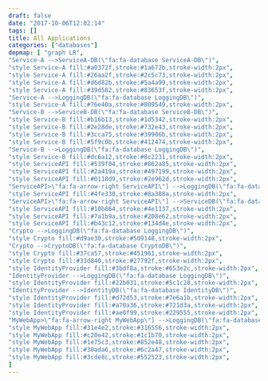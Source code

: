 ```yaml
---
draft: false
date: "2017-10-06T12:02:14"
tags: []
title: All Applications
categories: ["databases"]
depmap: [ "graph LR",
"Service-A -->ServiceA-DB(\"fa:fa-database ServiceA-DB\")",
"style Service-A fill:#a0372f,stroke:#1a672b,stroke-width:2px",
"style Service-A fill:#26aa2f,stroke:#2c5c73,stroke-width:2px",
"style Service-A fill:#d6d82b,stroke:#5a4a99,stroke-width:2px",
"style Service-A fill:#39d582,stroke:#83653f,stroke-width:2px",
"Service-A -->LoggingDB(\"fa:fa-database LoggingDB\")",
"style Service-A fill:#76e40a,stroke:#809549,stroke-width:2px",
"Service-B -->ServiceB-DB(\"fa:fa-database ServiceB-DB\")",
"style Service-B fill:#b16b13,stroke:#1d5342,stroke-width:2px",
"style Service-B fill:#2e28de,stroke:#732e43,stroke-width:2px",
"style Service-B fill:#3cca75,stroke:#39906b,stroke-width:2px",
"style Service-B fill:#5f9c0b,stroke:#412474,stroke-width:2px",
"Service-B -->LoggingDB(\"fa:fa-database LoggingDB\")",
"style Service-B fill:#dc6a12,stroke:#8c2231,stroke-width:2px",
"style ServiceAPI fill:#539f04,stroke:#862a85,stroke-width:2px",
"style ServiceAPI fill:#2a419a,stroke:#497199,stroke-width:2px",
"style ServiceAPI fill:#0118d9,stroke:#2e962d,stroke-width:2px",
"ServiceAPI>\"fa:fa-arrow-right ServiceAPI\"] -->LoggingDB(\"fa:fa-database LoggingDB\")",
"style ServiceAPI fill:#4fe338,stroke:#8a388a,stroke-width:2px",
"ServiceAPI>\"fa:fa-arrow-right ServiceAPI\"] -->ServiceDB(\"fa:fa-database ServiceDB\")",
"style ServiceAPI fill:#10b864,stroke:#4e1137,stroke-width:2px",
"style ServiceAPI fill:#7a1b9a,stroke:#208e62,stroke-width:2px",
"style ServiceAPI fill:#b43c12,stroke:#134d4e,stroke-width:2px",
"Crypto -->LoggingDB(\"fa:fa-database LoggingDB\")",
"style Crypto fill:#d9ae30,stroke:#509148,stroke-width:2px",
"Crypto -->CryptoDB(\"fa:fa-database CryptoDB\")",
"style Crypto fill:#37ca57,stroke:#451961,stroke-width:2px",
"style Crypto fill:#33d840,stroke:#27792f,stroke-width:2px",
"style IdentityProvider fill:#3bdf8a,stroke:#653e2c,stroke-width:2px",
"IdentityProvider -->LoggingDB(\"fa:fa-database LoggingDB\")",
"style IdentityProvider fill:#22b031,stroke:#5c1c28,stroke-width:2px",
"IdentityProvider -->IdentityDB(\"fa:fa-database IdentityDB\")",
"style IdentityProvider fill:#d72d53,stroke:#7e6a1b,stroke-width:2px",
"style IdentityProvider fill:#a70a36,stroke:#721d3a,stroke-width:2px",
"style IdentityProvider fill:#ae0f99,stroke:#229555,stroke-width:2px",
"MyWebApp>\"fa:fa-arrow-right MyWebApp\"] -->LoggingDB(\"fa:fa-database LoggingDB\")",
"style MyWebApp fill:#31e4e2,stroke:#316556,stroke-width:2px",
"style MyWebApp fill:#c20e42,stroke:#1c1b70,stroke-width:2px",
"style MyWebApp fill:#1e75c3,stroke:#852e48,stroke-width:2px",
"style MyWebApp fill:#30ada6,stroke:#6c2a47,stroke-width:2px",
"style MyWebApp fill:#3cde8c,stroke:#552523,stroke-width:2px",
]
---
```

